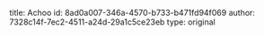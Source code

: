 title: Achoo
id: 8ad0a007-346a-4570-b733-b471fd94f069
author: 7328c14f-7ec2-4511-a24d-29a1c5ce23eb
type: original
